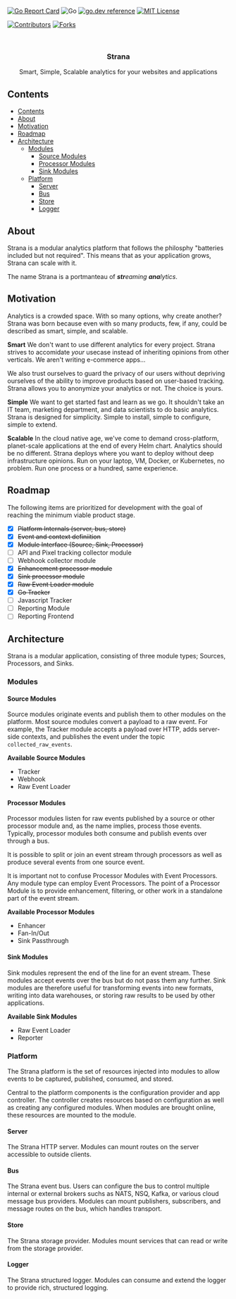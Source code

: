 <!-- Shelds -->
[![Go Report Card][go-reportcard-sheild]][go-reportcard-url]
![Go][go-status-url]
[![go.dev reference][godoc-shield]][godoc-url]
[![MIT License][license-shield]][license-url]

[![Contributors][contributors-shield]][contributors-url]
[![Forks][forks-shield]][forks-url]

<br/>
<p align="center">
  <a href="https://github.com/blushft/strana"></a>
  <h3 align="center">Strana</h3>
  <p align="center">
  Smart, Simple, Scalable analytics for your websites and applications
    <br/>

  </p>
</p>

## Contents
- [Contents](#contents)
- [About](#about)
- [Motivation](#motivation)
- [Roadmap](#roadmap)
- [Architecture](#architecture)
  - [Modules](#modules)
    - [Source Modules](#source-modules)
    - [Processor Modules](#processor-modules)
    - [Sink Modules](#sink-modules)
  - [Platform](#platform)
    - [Server](#server)
    - [Bus](#bus)
    - [Store](#store)
    - [Logger](#logger)


## About

Strana is a modular analytics platform that follows the philosphy "batteries included but not required". This means that as your application grows, Strana can scale with it.

The name Strana is a portmanteau of ***str***_eaming_ ***ana***_lytics_.

## Motivation

Analytics is a crowded space. With so many options, why create another? Strana was born because even with so many products, few, if any, could be described as smart, simple, and scalable.

**Smart**
We don't want to use different analytics for every project. Strana strives to accomidate _your_ usecase instead of inheriting opinions from other verticals. We aren't writing e-commerce apps...

We also trust ourselves to guard the privacy of our users without depriving ourselves of the ability to improve products based on user-based tracking. Strana allows you to anonymize your analytics or not. The choice is yours.

**Simple**
We want to get started fast and learn as we go. It shouldn't take an IT team, marketing department, and data scientists to do basic analytics. Strana is designed for simplicity. Simple to install, simple to configure, simple to extend.

**Scalable**
In the cloud native age, we've come to demand cross-platform, planet-scale applications at the end of every Helm chart. Analytics should be no different. Strana deploys where you want to deploy without deep infrastructure opinions. Run on your laptop, VM, Docker, or Kubernetes, no problem. Run one process or a hundred, same experience.    

## Roadmap

The following items are prioritized for development with the goal of reaching the minimum viable product stage.

- [x] ~~Platform Internals (server, bus, store)~~
- [x] ~~Event and context definiition~~
- [x] ~~Module Interface (Source, Sink, Processor)~~
- [ ] API and Pixel tracking collector module
- [ ] Webhook collector module
- [x] ~~Enhancement processor module~~
- [x] ~~Sink processor module~~
- [x] ~~Raw Event Loader module~~
- [x] ~~Go Tracker~~
- [ ] Javascript Tracker
- [ ] Reporting Module
- [ ] Reporting Frontend

## Architecture

Strana is a modular application, consisting of three module types; Sources, Processors, and Sinks.

### Modules

#### Source Modules

Source modules originate events and publish them to other modules on the platform. Most source modules convert a payload to a raw event. For example, the Tracker module accepts a payload over HTTP, adds server-side contexts, and publishes the event under the topic `collected_raw_events`.

**Available Source Modules**

- Tracker
- Webhook
- Raw Event Loader

#### Processor Modules

Processor modules listen for raw events published by a source or other processor module and, as the name implies, process those events. Typically, processor modules both consume and publish events over through a bus.

It is possible to split or join an event stream through processors as well as produce several events from one source event.

It is important not to confuse Processor Modules with Event Processors. Any module type can employ Event Processors. The point of a Processor Module is to provide enhancement, filtering, or other work in a standalone part of the event stream. 

**Available Processor Modules**

- Enhancer
- Fan-In/Out
- Sink Passthrough

#### Sink Modules

Sink modules represent the end of the line for an event stream. These modules accept events over the bus but do not pass them any further. Sink modules are therefore useful for transforming events into new formats, writing into data warehouses, or storing raw results to be used by other applications.

**Available Sink Modules**

- Raw Event Loader
- Reporter

### Platform

The Strana platform is the set of resources injected into modules to allow events to be captured, published, consumed, and stored.

Central to the platform components is the configuration provider and app controller. The controller creates resources based on configuration as well as creating any configured modules. When modules are brought online, these resources are mounted to the module.

#### Server

The Strana HTTP server. Modules can mount routes on the server accessible to outside clients.

#### Bus

The Strana event bus. Users can configure the bus to control multiple internal or external brokers suchs as NATS, NSQ, Kafka, or various cloud message bus providers. Modules can mount publishers, subscribers, and message routes on the bus, which handles transport.

#### Store

The Strana storage provider. Modules mount services that can read or write from the storage provider.

#### Logger

The Strana structured logger. Modules can consume and extend the logger to provide rich, structured logging.



[go-reportcard-sheild]: https://goreportcard.com/badge/github.com/blushft/strana
[go-reportcard-url]: https://goreportcard.com/report/github.com/blushft/strana
[go-status-url]: https://github.com/blushft/strana/workflows/Go/badge.svg
[godoc-shield]: https://img.shields.io/badge/go.dev-reference-007d9c?logo=go&logoColor=white&style=flat-square
[godoc-url]: https://pkg.go.dev/github.com/blushft/strana
[license-shield]: https://img.shields.io/github/license/blushft/strana.svg?style=flat-square
[license-url]: https://github.com/blushft/strana/blob/master/LICENSE
[contributors-shield]: https://img.shields.io/github/contributors/blushft/strana.svg?style=flat-square
[contributors-url]: https://github.com/blushft/strana/graphs/contributors
[forks-shield]: https://img.shields.io/github/forks/blushft/strana.svg?style=flat-square
[forks-url]: https://github.com/blushft/strana/network/members